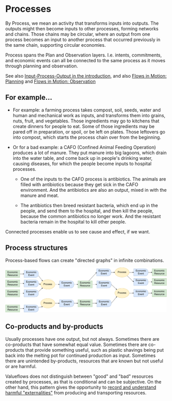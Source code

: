 # Processes

By Process, we mean an activity that transforms inputs into outputs. The outputs might then become inputs to other processes, forming networks and chains. Those chains may be circular, where an output from one process becomes an input to another process that occurred previously in the same chain, supporting circular economies.

Process spans the Plan and Observation layers.  I.e. intents, commitments, and economic events can all be connected to the same process as it moves through planning and observation.

See also [Input-Process-Output in the introduction](../introduction/core.md#ipo-input-process-output), and also [Flows in Motion: Planning](../specification/model-text.md#flows-in-motion-planning) and [Flows in Motion: Observation](../specification/model-text.md#flows-in-motion-observation)


## For example...

* For example: a farming process takes compost, soil, seeds, water and human and mechanical work as inputs, and transforms them into grains, nuts, fruit, and vegetables. Those ingredients may go to kitchens that create dinners for people to eat. Some of those ingredients may be pared off in preparation, or spoil, or be left on plates. Those leftovers go into compost, which starts the process chain over from the beginning.

* Or for a bad example: a CAFO (Confined Animal Feeding Operation) produces a lot of manure. They put manure into big lagoons, which drain into the water table, and come back up in people's drinking water, causing diseases, for which the people become inputs to hospital processes.

  * One of the inputs to the CAFO process is antibiotics. The animals are filled with antibiotics because they get sick in the CAFO environment. And the antibiotics are also an output, mixed in with the manure and meat.

  * The antibiotics then breed resistant bacteria, which end up in the people, and send them to the hospital, and then kill the people, because the common antibiotics no longer work. And the resistant bacteria remain in the hospital to kill other people.

Connected processes enable us to see cause and effect, if we want.

## Process structures

Process-based flows can create "directed graphs" in infinite combinations.

![process flows](../assets/dir-graph.png)

## Co-products and by-products

Usually processes have one output, but not always.  Sometimes there are co-products that have somewhat equal value.  Sometimes there are co-products that provide something useful, such as plastic shavings being put back into the melting pot for continued production as input.  Sometimes there are unintended by-products, resources that are known but not useful or are harmful.

Valueflows does not distinguish between "good" and "bad" resources created by processes, as that is conditional and can be subjective. On the other hand, this pattern gives the opportunity to [record and understand harmful "externalities"](ecology.md) from producing and transporting resources.
